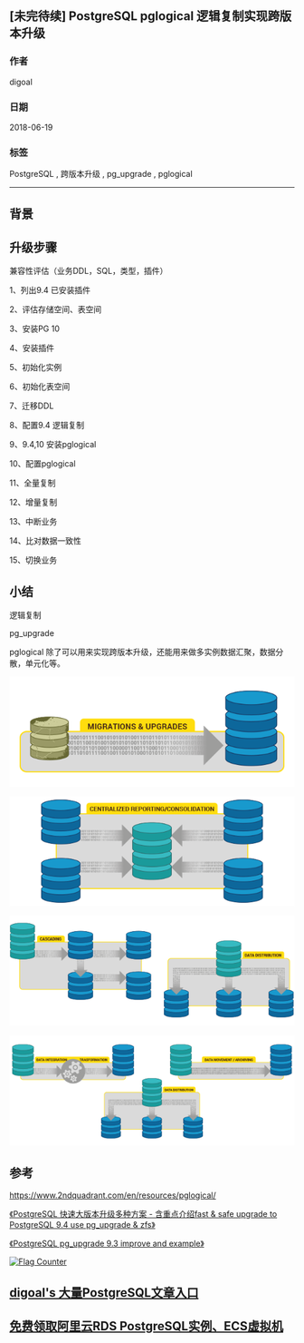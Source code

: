## [未完待续] PostgreSQL pglogical 逻辑复制实现跨版本升级 
                                                         
### 作者                                                         
digoal                                                         
                                                         
### 日期                                                         
2018-06-19                                                      
                                                         
### 标签                                                         
PostgreSQL , 跨版本升级 , pg_upgrade , pglogical
                                                         
----                                                         
                                                         
## 背景  

## 升级步骤
兼容性评估（业务DDL，SQL，类型，插件）

1、列出9.4 已安装插件

2、评估存储空间、表空间

3、安装PG 10

4、安装插件

5、初始化实例

6、初始化表空间

7、迁移DDL

8、配置9.4 逻辑复制

9、9.4,10 安装pglogical 

10、配置pglogical

11、全量复制

12、增量复制

13、中断业务

14、比对数据一致性

15、切换业务


## 小结

逻辑复制

pg_upgrade

pglogical 除了可以用来实现跨版本升级，还能用来做多实例数据汇聚，数据分散，单元化等。

![pic](20180619_01_pic_001.png)

![pic](20180619_01_pic_002.png)

![pic](20180619_01_pic_003.png)

![pic](20180619_01_pic_004.png)

## 参考
https://www.2ndquadrant.com/en/resources/pglogical/

[《PostgreSQL 快速大版本升级多种方案 - 含重点介绍fast & safe upgrade to PostgreSQL 9.4 use pg_upgrade & zfs》](../201412/20141219_01.md)  

[《PostgreSQL pg_upgrade 9.3 improve and example》](../201305/20130520_01.md)  
  
<a rel="nofollow" href="http://info.flagcounter.com/h9V1"  ><img src="http://s03.flagcounter.com/count/h9V1/bg_FFFFFF/txt_000000/border_CCCCCC/columns_2/maxflags_12/viewers_0/labels_0/pageviews_0/flags_0/"  alt="Flag Counter"  border="0"  ></a>  
  
  
  
  
  
  
## [digoal's 大量PostgreSQL文章入口](https://github.com/digoal/blog/blob/master/README.md "22709685feb7cab07d30f30387f0a9ae")
  
  
## [免费领取阿里云RDS PostgreSQL实例、ECS虚拟机](https://free.aliyun.com/ "57258f76c37864c6e6d23383d05714ea")
  
